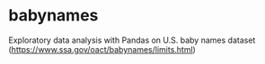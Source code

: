 # babynames

Exploratory data analysis with Pandas on U.S. baby names dataset (https://www.ssa.gov/oact/babynames/limits.html)
